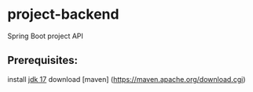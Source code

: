 # project-backend
Spring Boot project API

## Prerequisites:

install [jdk 17](https://www.oracle.com/java/technologies/javase/jdk17-archive-downloads.html)
download [maven] (https://maven.apache.org/download.cgi)

